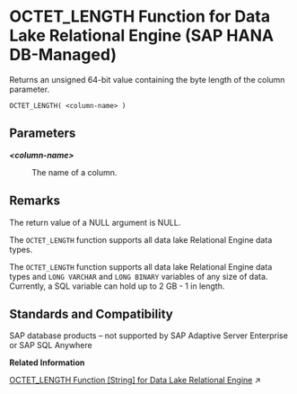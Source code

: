 <!-- loio5a0cde720c794a5e877759b652354e75 -->

# OCTET\_LENGTH Function for Data Lake Relational Engine \(SAP HANA DB-Managed\)

Returns an unsigned 64-bit value containing the byte length of the column parameter.



```
OCTET_LENGTH( <column-name> )
```



<a name="loio5a0cde720c794a5e877759b652354e75__section_qpq_3mn_vrb"/>

## Parameters


<dl>
<dt><b>

*<column-name\>*

</b></dt>
<dd>

The name of a column.



</dd>
</dl>



<a name="loio5a0cde720c794a5e877759b652354e75__section_vw1_jmn_vrb"/>

## Remarks

The return value of a NULL argument is NULL.

The `OCTET_LENGTH` function supports all data lake Relational Engine data types.

The `OCTET_LENGTH` function supports all data lake Relational Engine data types and `LONG VARCHAR` and `LONG BINARY` variables of any size of data. Currently, a SQL variable can hold up to 2 GB - 1 in length.



<a name="loio5a0cde720c794a5e877759b652354e75__section_crt_jmn_vrb"/>

## Standards and Compatibility

SAP database products – not supported by SAP Adaptive Server Enterprise or SAP SQL Anywhere

**Related Information**  


[OCTET_LENGTH Function [String] for Data Lake Relational Engine](https://help.sap.com/viewer/19b3964099384f178ad08f2d348232a9/2023_1_QRC/en-US/a56c053484f21015952de04bc4dab521.html "Returns an unsigned 64-bit value containing the byte length of the column parameter.") :arrow_upper_right:

